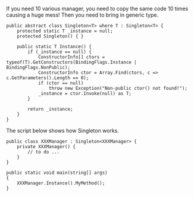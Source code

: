 If you need 10 various manager, you need to copy the same code 10 times causing a huge mess! Then you need to bring in generic type.

~~~
public abstract class Singleton<T> where T : Singleton<T> {
    protected static T _instance = null;
    protected Singleton() {	}

    public static T Instance() {
    	if (_instance == null) {
        	ConstructorInfo[] ctors = typeof(T).GetConstructors(BindingFlags.Instance | BindingFlags.NonPublic);
            ConstructorInfo ctor = Array.Find(ctors, c => c.GetParameters().Length == 0);
            if (ctor == null)
            	throw new Exception("Non-public ctor() not found!");
            _instance = ctor.Invoke(null) as T;
		}

		return _instance;
	}
}
~~~

The script below shows how Singleton works.
~~~
public class XXXManager : Singleton<XXXManager> {  
    private XXXManager() {
        // to do ...
    }
}

public static void main(string[] args)  
{
    XXXManager.Instance().MyMethod();
}
~~~